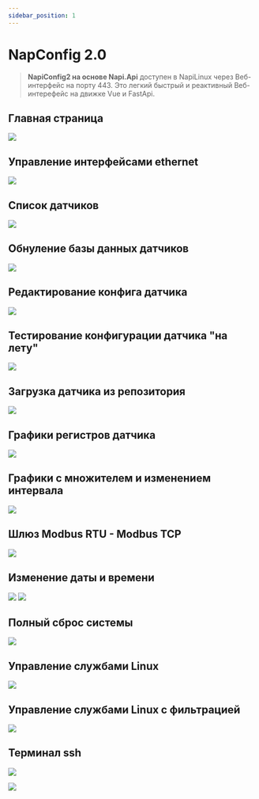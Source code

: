 ```yaml
---
sidebar_position: 1
---
```


# NapConfig 2.0

> **NapiConfig2 на основе Napi.Api** доступен в NapiLinux через Веб-интерфейс на порту 443. Это легкий быстрый и реактивный Веб-интерефейс на движке Vue и FastApi.

## Главная страница

![](img-0.2.1/main-0.2.1.jpg)

## Управление интерфейсами ethernet

![](img-0.2.1/net-0.2.1.jpg)

## Список датчиков

![](img-0.2.1/sensors-0.2.1.jpg)

## Обнуление базы данных датчиков

![](img-0.2.1/bdclean-0.2.1.jpg)

## Редактирование конфига датчика

![](img-0.2.1/sensors-edit-0.2.1.jpg)

## Тестирование конфигурации датчика "на лету"

![](img-0.2.1/sensors-test-0.2.1.jpg)

## Загрузка датчика из репозитория

![](img-0.2.1/sensors-repo-0.2.1.jpg)

## Графики регистров датчика

![](img-0.2.1/graph2k-0.2.1.jpg)

## Графики с множителем и изменением интервала

![](img-0.2.1/graph3k-0.2.1.jpg)

## Шлюз Modbus RTU - Modbus TCP

![](img-0.2.1/mgate-0.2.1.jpg)

## Изменение даты и времени

![](img-0.2.1/time-0.2.1.jpg)
![](img-0.2.1/time2-0.2.1.jpg)

## Полный сброс системы

![](img-0.2.1/reset-0.2.1.jpg)

## Управление службами Linux

![](img-0.2.1/services-0.2.1.jpg)

## Управление службами Linux с фильтрацией

![](img-0.2.1/services-filtered-0.2.1.jpg)

## Терминал ssh

![](img-0.2.1/terminal-newjpg.jpg)

![](img-0.2.1/terminal-htop.jpg)
